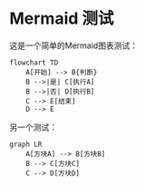 # Mermaid 测试

这是一个简单的Mermaid图表测试：

```mermaid
flowchart TD
    A[开始] --> B{判断}
    B -->|是| C[执行A]
    B -->|否| D[执行B]
    C --> E[结束]
    D --> E
```

另一个测试：

```mermaid
graph LR
    A[方块A] --> B[方块B]
    B --> C[方块C]
    C --> D[方块D]
```